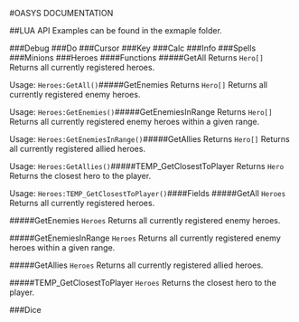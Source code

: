 #OASYS DOCUMENTATION

##LUA API
Examples can be found in the exmaple folder.

###Debug
###Do
###Cursor
###Key
###Calc
###Info
###Spells
###Minions
###Heroes
####Functions
#####GetAll
Returns `Hero[]`
Returns all currently registered heroes.

Usage: `Heroes:GetAll()`#####GetEnemies
Returns `Hero[]`
Returns all currently registered enemy heroes.

Usage: `Heroes:GetEnemies()`#####GetEnemiesInRange
Returns `Hero[]`
Returns all currently registered enemy heroes within a given range.

Usage: `Heroes:GetEnemiesInRange()`#####GetAllies
Returns `Hero[]`
Returns all currently registered allied heroes.

Usage: `Heroes:GetAllies()`#####TEMP_GetClosestToPlayer
Returns `Hero`
Returns the closest hero to the player.

Usage: `Heroes:TEMP_GetClosestToPlayer()`####Fields
#####GetAll
`Heroes`
Returns all currently registered heroes.

#####GetEnemies
`Heroes`
Returns all currently registered enemy heroes.

#####GetEnemiesInRange
`Heroes`
Returns all currently registered enemy heroes within a given range.

#####GetAllies
`Heroes`
Returns all currently registered allied heroes.

#####TEMP_GetClosestToPlayer
`Heroes`
Returns the closest hero to the player.

###Dice
